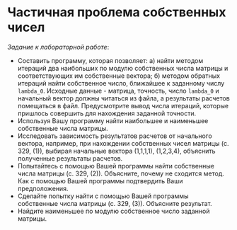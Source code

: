 Частичная проблема собственных чисел
====================================
_Задание к лабораторной работе_:
* Составить программу, которая позволяет: а) найти методом итераций два наибольших по модулю собственных числа матрицы и соответствующих им собственные вектора; б) методом обратных итераций найти собственное число, ближайшее к заданному числу `lambda_0`. Исходные данные - матрица, точность, число `lambda_0` и начальный вектор должны читаться из файла, а результаты расчетов помещаться в файл. Предусмотрите вывод числа итераций, которые пришлось совершить для нахождения заданной точности.
* Используя Вашу программу найти наибольшее и наименьшее собственные числа матрицы.
* Исследовать зависимость результатов расчетов от начального вектора, например, при нахождении собственных чисел матрицы (с. 329, (1)), выбирая начальные вектора (1,1,1,1), (1,2,3,4), объяснить полученные результаты расчетов.
* Попытайтесь с помощью Вашей программы найти собственные числа матрицы (с. 329, (2)). Объясните, почему не сходится метод. Как с помощью Вашей программы подтвердить Ваши предположения.
* Сделайте попытку найти с помощью Вашей программы собственные числа матрицы (с. 329, (3)). Объясните результат.
* Найдите наименьшее по модулю собственное число заданной матрицы.